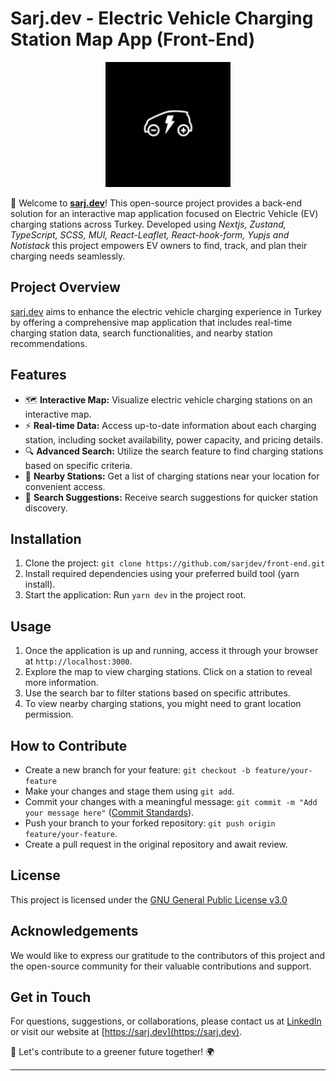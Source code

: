 # Sarj.dev - Electric Vehicle Charging Station Map App (Front-End)

<p align="center">
  <img src="./public/apple-icon-precomposed.png"  width="200">
</p>

🌿 Welcome to **[sarj.dev](https://sarj.dev/)**! This open-source project provides a back-end solution for an interactive map application focused on Electric Vehicle (EV) charging stations across Turkey. Developed using _Nextjs, Zustand, TypeScript, SCSS, MUI, React-Leaflet, React-hook-form, Yupjs and Notistack_ this project empowers EV owners to find, track, and plan their charging needs seamlessly.

## Project Overview

[sarj.dev](https://sarj.dev/) aims to enhance the electric vehicle charging experience in Turkey by offering a comprehensive map application that includes real-time charging station data, search functionalities, and nearby station recommendations.

## Features

- 🗺️ **Interactive Map:** Visualize electric vehicle charging stations on an interactive map.
- ⚡ **Real-time Data:** Access up-to-date information about each charging station, including socket availability, power capacity, and pricing details.
- 🔍 **Advanced Search:** Utilize the search feature to find charging stations based on specific criteria.
- 📍 **Nearby Stations:** Get a list of charging stations near your location for convenient access.
- 🔗 **Search Suggestions:** Receive search suggestions for quicker station discovery.

## Installation

1. Clone the project: `git clone https://github.com/sarjdev/front-end.git`
2. Install required dependencies using your preferred build tool (yarn install).
3. Start the application: Run `yarn dev` in the project root.

## Usage

1. Once the application is up and running, access it through your browser at `http://localhost:3000`.
2. Explore the map to view charging stations. Click on a station to reveal more information.
3. Use the search bar to filter stations based on specific attributes.
4. To view nearby charging stations, you might need to grant location permission.

## How to Contribute

- Create a new branch for your feature: `git checkout -b feature/your-feature`
- Make your changes and stage them using `git add`.
- Commit your changes with a meaningful message: `git commit -m "Add your message here"` ([Commit Standards](https://www.conventionalcommits.org/en/v1.0.0/)).
- Push your branch to your forked repository: `git push origin feature/your-feature`.
- Create a pull request in the original repository and await review.

## License

This project is licensed under the [GNU General Public License v3.0](https://github.com/sarjdev/front-end/blob/main/LICENSE)

## Acknowledgements

We would like to express our gratitude to the contributors of this project and the open-source community for their valuable contributions and support.

## Get in Touch

For questions, suggestions, or collaborations, please contact us at [LinkedIn](https://www.linkedin.com/in/mehmettmutlu/) or visit our website at [https://sarj.dev](https://sarj.dev).

🚀 Let's contribute to a greener future together! 🌍

---
